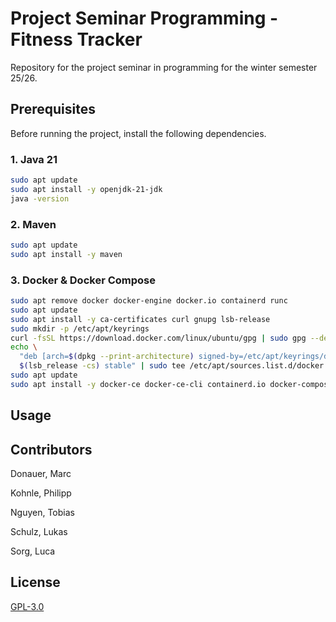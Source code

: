 # Project Seminar Programming - Fitness Tracker

Repository for the project seminar in programming for the winter semester 25/26.

## Prerequisites

Before running the project, install the following dependencies.

### 1. Java 21
```bash
sudo apt update
sudo apt install -y openjdk-21-jdk
java -version
```

### 2. Maven
```bash
sudo apt update
sudo apt install -y maven
```

### 3. Docker & Docker Compose
```bash
sudo apt remove docker docker-engine docker.io containerd runc
sudo apt update
sudo apt install -y ca-certificates curl gnupg lsb-release
sudo mkdir -p /etc/apt/keyrings
curl -fsSL https://download.docker.com/linux/ubuntu/gpg | sudo gpg --dearmor -o /etc/apt/keyrings/docker.gpg
echo \
  "deb [arch=$(dpkg --print-architecture) signed-by=/etc/apt/keyrings/docker.gpg] https://download.docker.com/linux/ubuntu \
  $(lsb_release -cs) stable" | sudo tee /etc/apt/sources.list.d/docker.list > /dev/null
sudo apt update
sudo apt install -y docker-ce docker-ce-cli containerd.io docker-compose-plugin
```

## Usage

## Contributors

Donauer, Marc

Kohnle, Philipp

Nguyen, Tobias

Schulz, Lukas

Sorg, Luca

## License

[GPL-3.0](https://choosealicense.com/licenses/gpl-3.0/)
